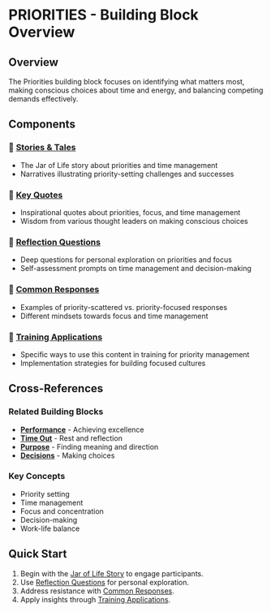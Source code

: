 # PRIORITIES - Building Block Overview

## Overview
The Priorities building block focuses on identifying what matters most, making conscious choices about time and energy, and balancing competing demands effectively.

## Components

### 📖 [Stories & Tales](stories-tales.md)
- The Jar of Life story about priorities and time management
- Narratives illustrating priority-setting challenges and successes

### 💬 [Key Quotes](key-quotes.md)
- Inspirational quotes about priorities, focus, and time management
- Wisdom from various thought leaders on making conscious choices

### 🤔 [Reflection Questions](reflection-questions.md)
- Deep questions for personal exploration on priorities and focus
- Self-assessment prompts on time management and decision-making

### 💭 [Common Responses](common-responses.md)
- Examples of priority-scattered vs. priority-focused responses
- Different mindsets towards focus and time management

### 🎯 [Training Applications](training-applications.md)
- Specific ways to use this content in training for priority management
- Implementation strategies for building focused cultures

## Cross-References

### Related Building Blocks
- **[Performance](../performance/README.md)** - Achieving excellence
- **[Time Out](../time-out/README.md)** - Rest and reflection
- **[Purpose](../purpose/README.md)** - Finding meaning and direction
- **[Decisions](../decisions/README.md)** - Making choices

### Key Concepts
- Priority setting
- Time management
- Focus and concentration
- Decision-making
- Work-life balance

## Quick Start
1. Begin with the [Jar of Life Story](stories-tales.md) to engage participants.
2. Use [Reflection Questions](reflection-questions.md) for personal exploration.
3. Address resistance with [Common Responses](common-responses.md).
4. Apply insights through [Training Applications](training-applications.md).
